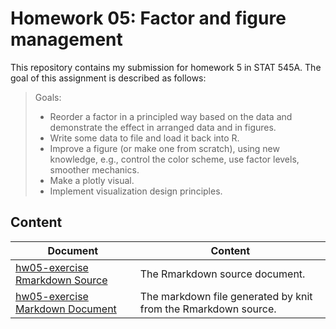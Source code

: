 # Homework 05: Factor and figure management

This repository contains my submission for homework 5 in STAT 545A. The goal of this assignment is described as follows:

> Goals:
> 
> - Reorder a factor in a principled way based on the data and demonstrate the effect in arranged data and in figures.
> - Write some data to file and load it back into R.
> - Improve a figure (or make one from scratch), using new knowledge, e.g., control the color scheme, use factor levels, smoother mechanics.
> - Make a plotly visual.
> - Implement visualization design principles.

## Content

Document | Content
--------- | --------
[hw05-exercise Rmarkdown Source](https://github.com/STAT545-UBC-students/hw05-glenn-mcguinness/blob/master/hw05-exercise.Rmd) | The Rmarkdown source document.
[hw05-exercise Markdown Document](https://github.com/STAT545-UBC-students/hw05-glenn-mcguinness/blob/master/hw05-exercise.md) | The markdown file generated by knit from the Rmarkdown source.
